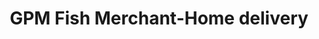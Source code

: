 ---
title: "GPM Fish Merchant-Home delivery"
url: /pachalam/gpm-fish-merchant-home-delivery/
shop: seafood
---